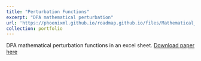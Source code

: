 ```yaml
---
title: "Perturbation Functions"
excerpt: "DPA mathematical perturbation"
url: 'https://phoenixml.github.io/roadmap.github.io/files/Mathematical_Perturbation_Functions.xlsx'
collection: portfolio
---
```


DPA mathematical perturbation functions in an excel sheet. 
[Download paper here](https://phoenixml.github.io/roadmap.github.io/files/Mathematical_Perturbation_Functions.xlsx')
